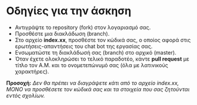 # Οδηγίες για την άσκηση

* Αντιγράψτε το repository (fork) στον λογαριασμό σας.
* Προσθέστε μια διακλάδωση (branch).
* Στο αρχείο **index.xx**, προσθέστε τον κώδικά σας, ο οποίος αφορά στις ερωτήσεις-απαντήσεις του chat bot της εργασίας σας.
* Ενσωματώστε τη διακλάδωσή σας (branch) στο αρχικό (master).
* Όταν έχετε ολοκληρώσει το τελικό παραδοτέο, κάντε **pull request** με τίτλο τον Α.Μ. και το ονομετεπώνυμό σας (όλα με λατινικούς χαρακτήρες).

**Προσοχή:** *Δεν θα πρέπει να διαγράψετε κάτι από το αρχείο index.xx, ΜΟΝΟ να προσθέσετε τον κώδικά σας και τα στοιχεία που σας ζητούνται εντός σχολίων.*

